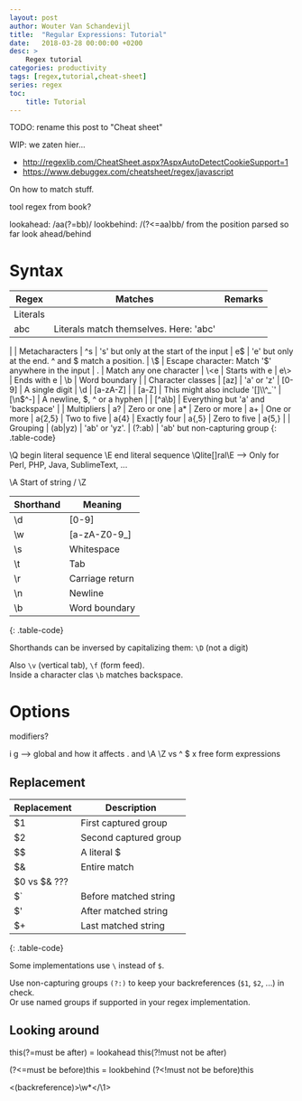 ```yaml
---
layout: post
author: Wouter Van Schandevijl
title:  "Regular Expressions: Tutorial"
date:   2018-03-28 00:00:00 +0200
desc: >
    Regex tutorial
categories: productivity
tags: [regex,tutorial,cheat-sheet]
series: regex
toc:
    title: Tutorial
---
```


TODO: rename this post to "Cheat sheet"

WIP: we zaten hier...
- http://regexlib.com/CheatSheet.aspx?AspxAutoDetectCookieSupport=1
- https://www.debuggex.com/cheatsheet/regex/javascript

On how to match stuff.


tool regex from book?


lookahead: /aa(?=bb)/
lookbehind: /(?<=aa)bb/
from the position parsed so far look ahead/behind

<!--more-->


# Syntax


| Regex      | Matches                                                 | Remarks
|------------|---------------------------------------------------------|--------
| Literals
| abc        | Literals match themselves. Here: 'abc'
|
| Metacharacters
| ^s         | 's' but only at the start of the input
| e$         | 'e' but only at the end. ^ and $ match a position.
| \\$        | Escape character: Match '$' anywhere in the input
| .          | Match any one character
| \<e        | Starts with e
| e\>        | Ends with e
| \b         | Word boundary
| 
| Character classes
| [az]       | 'a' or 'z'
| [0-9]      | A single digit                                          | \d
| [a-zA-Z]   |
| [a-Z]      | This might also include '[]\\^_`'
| [\n$^-]    | A newline, $, ^ or a hyphen                             |
| [^a\b]     | Everything but 'a' and 'backspace'
|
| Multipliers
| a?         | Zero or one
| a*         | Zero or more
| a+         | One or more
| a{2,5}     | Two to five
| a{4}       | Exactly four
| a{,5}      | Zero to five                                            | a{5,}
|
| Grouping
| (ab\|yz)   | 'ab' or 'yz'.
| (?:ab)     | 'ab' but non-capturing group
{: .table-code}


\Q begin literal sequence
\E end literal sequence
\Qlite[]ral\E --> Only for Perl, PHP, Java, SublimeText, ...

\A Start of string / \Z

| Shorthand | Meaning
|--------|--------
| \d     | [0-9]
| \w     | [a-zA-Z0-9_]
| \s     | Whitespace
| \t     | Tab
| \r     | Carriage return
| \n     | Newline
| \b     | Word boundary
{: .table-code}

Shorthands can be inversed by capitalizing them: `\D` (not a digit)

Also `\v` (vertical tab), `\f` (form feed).  
Inside a character clas `\b` matches backspace.

# Options

modifiers?

i
g --> global and how it affects . and \A \Z vs ^ $
x free form expressions

## Replacement

| Replacement | Description
|-------------|------------
| $1          | First captured group
| $2          | Second captured group
| $$          | A literal $
| $&          | Entire match
| $0 vs $& ???
| $`          | Before matched string
| $'          | After matched string
| $+          | Last matched string
{: .table-code}

Some implementations use `\` instead of `$`.

Use non-capturing groups `(?:)` to keep your backreferences (`$1`, `$2`, ...) in check.  
Or use named groups if supported in your regex implementation.


## Looking around

this(?=must be after) = lookahead
this(?!must not be after)

(?<=must be before)this = lookbehind
(?<!must not be before)this

<(backreference)>\w*</\1>

[advanced-cheat-sheet]: https://www.cheatography.com/davechild/cheat-sheets/regular-expressions/
